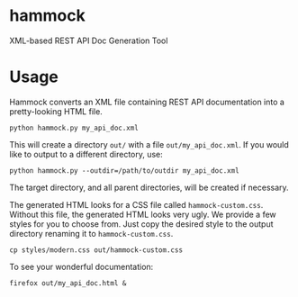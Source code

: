hammock
=======

XML-based REST API Doc Generation Tool

Usage
=======

Hammock converts an XML file containing REST API documentation into a
pretty-looking HTML file.

    python hammock.py my_api_doc.xml

This will create a directory `out/` with a file `out/my_api_doc.xml`.  If you
would like to output to a different directory, use:

    python hammock.py --outdir=/path/to/outdir my_api_doc.xml

The target directory, and all parent directories, will be created if necessary.

The generated HTML looks for a CSS file called `hammock-custom.css`.  Without
this file, the generated HTML looks very ugly.  We provide a few styles for you
to choose from.  Just copy the desired style to the output directory renaming
it to `hammock-custom.css`.

    cp styles/modern.css out/hammock-custom.css

To see your wonderful documentation:

    firefox out/my_api_doc.html &
